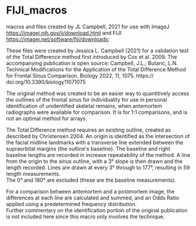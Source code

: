 # FIJI_macros
macros and files created by JL Campbell, 2021 
for use with ImageJ https://imagej.nih.gov/ij/download.html and FIJI https://imagej.net/software/fiji/downloads;


These files were created by Jessica L. Campbell (2021) for a validation test of the Total Difference method first introduced by Cox et al. 2009.  The accompanying publication is open source:  Campbell, J.L.; Butaric, L.N. Technical Modifications for the Application of the Total Difference Method for Frontal Sinus Comparison. Biology 2022, 11, 1075. https:// doi.org/10.3390/biology11071075

The original method was created to be an easier way to quantitively access the outlines of the frontal sinus for individuality for use in 
personal identification of unidentified skeletal remains, when antemortem radiographs were available for comparison.  It is for 1:1 comparisons, and is not an optimal method for arrays.

The Total Difference method requires an existing outline, created as described by Christensen 2004.
An origin is identified as the intersection of the facial midline landmarks with a transverse line extended between the supraorbital margins (the outline's baseline).
The baseline and right baseline lengths are recorded in increase repeatability of the method.
A line from the origin to the sinus outline, with a 3° slope is then drawn and the length recorded.
Lines are drawn at every 3° through to 177°, resulting in 59 length measurements.  
The 0° and 180° are excluded (these are the baseline measurements).

For a comparison between antemortem and a postmortem image, the differences at each line are calculated and summed, and an Odds Ratio applied using a predetermined frequency distribution.  
Further commentary on the identification portion of the original publication is not included here since this macro only involves the technique.


